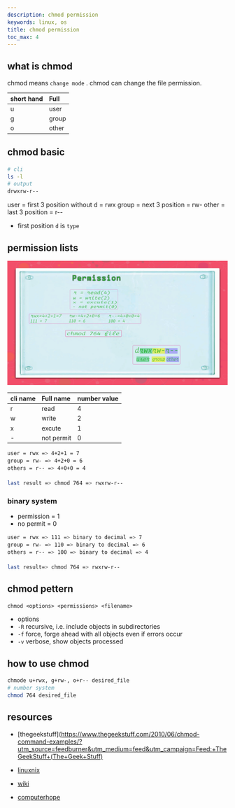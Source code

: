 ```yaml
---
description: chmod permission
keywords: linux, os
title: chmod permission
toc_max: 4
---
```


## what is chmod

chmod means `change mode` . chmod can change the file permission.

| short hand     | Full     |
| :------------- | :------------- |
| u      | user    |
| g | group|
| o | other |

## chmod basic

```bash
# cli
ls -l
# output
drwxrw-r--
```

user = first 3 position without d = rwx
group = next 3 position = rw-
other = last 3 position = r--

* first position `d` is `type`

## permission lists

![img](./img/permission.png)

| cli name     | Full name     | number value |
| :------------- | :------------- | ------|
| r      | read       | 4 |
| w     | write       | 2 |
| x      | excute       | 1 |
| -      | not permit       | 0|

```bash
user = rwx => 4+2+1 = 7
group = rw- => 4+2+0 = 6
others = r-- => 4+0+0 = 4

last result => chmod 764 => rwxrw-r--
```

### binary system

* permission = 1
* no permit = 0

```bash
user = rwx => 111 => binary to decimal => 7
group = rw- => 110 => binary to decimal => 6
others = r-- => 100 => binary to decimal => 4

last result=> chmod 764 => rwxrw-r--
```

## chmod pettern

`chmod <options> <permissions> <filename>`

* options
 * `-R` recursive, i.e. include objects in subdirectories
 * `-f` force, forge ahead with all objects even if errors occur
 * `-v` verbose, show objects processed

## how to use chmod

```bash
chmode u+rwx, g+rw-, o+r-- desired_file
# number system
chmod 764 desired_file
```

## resources

* [thegeekstuff](https://www.thegeekstuff.com/2010/06/chmod-command-examples/?utm_source=feedburner&utm_medium=feed&utm_campaign=Feed:+TheGeekStuff+(The+Geek+Stuff)

* [linuxnix](https://www.linuxnix.com/chmod-command-explained-linuxunix/)
* [wiki](https://en.wikipedia.org/wiki/Chmod)
* [computerhope](https://www.computerhope.com/unix/uchmod.htm)
